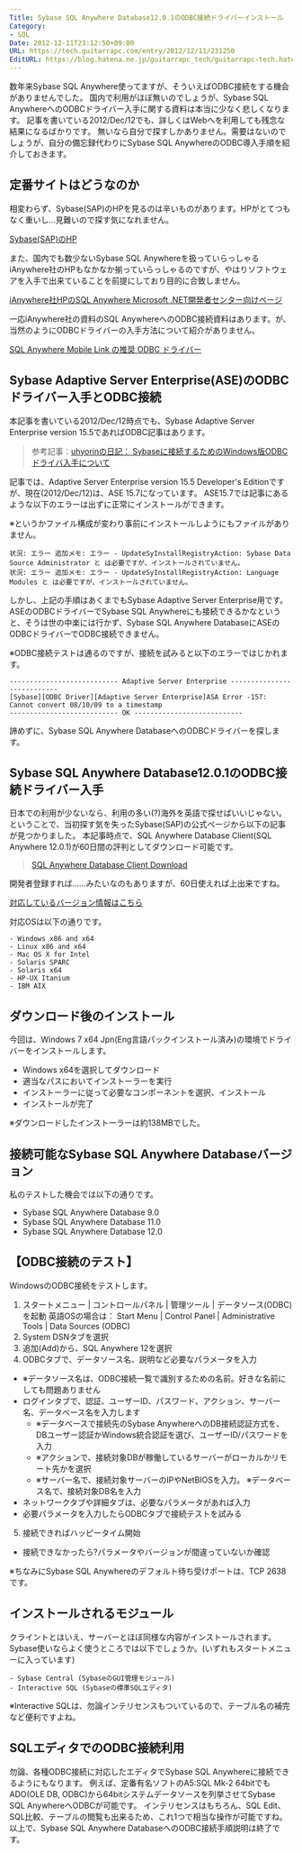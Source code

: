 ```yaml
---
Title: Sybase SQL Anywhere Database12.0.1のODBC接続ドライバーインストール
Category:
- SQL
Date: 2012-12-11T23:12:50+09:00
URL: https://tech.guitarrapc.com/entry/2012/12/11/231250
EditURL: https://blog.hatena.ne.jp/guitarrapc_tech/guitarrapc-tech.hatenablog.com/atom/entry/6802418398340181868
---
```


<!--
Date: 2012-12-11T23:12:50+09:00
URL: https://tech.guitarrapc.com/entry/2012/12/11/231250
-->

数年来Sybase SQL Anywhere使ってますが、そういえばODBC接続をする機会がありませんでした。 国内で利用がほぼ無いのでしょうが、Sybase SQL AnywhereへのODBCドライバー入手に関する資料は本当に少なく悲しくなります。
記事を書いている2012/Dec/12でも、詳しくはWebへを利用しても残念な結果になるばかりです。
無いなら自分で探すしかありません。需要はないのでしょうが、自分の備忘録代わりにSybase SQL AnywhereのODBC導入手順を紹介しておきます。

## 定番サイトはどうなのか

相変わらず、Sybase(SAP)のHPを見るのは辛いものがあります。HPがとてつもなく重いし…見難いので探す気になれません。

[Sybase(SAP)のHP](http://www.sybase.com/)

また、国内でも数少ないSybase SQL Anywhereを扱っていらっしゃるiAnywhere社のHPもなかなか揃っていらっしゃるのですが、やはりソフトウェアを入手で出来ていることを前提にしており目的に合致しません。

[iAnywhere社HPのSQL Anywhere Microsoft .NET開発者センター向けページ](http://www.ianywhere.jp/developers/microsoft-net.html)

一応iAnywhere社の資料のSQL AnywhereへのODBC接続資料はあります。が、当然のようにODBCドライバーの入手方法について紹介がありません。

[SQL Anywhere Mobile Link の推奨 ODBC ドライバー](http://www.ianywhere.jp/tech/odbc_mobilink.html)

## Sybase Adaptive Server Enterprise(ASE)のODBCドライバー入手とODBC接続

本記事を書いている2012/Dec/12時点でも、Sybase Adaptive Server Enterprise version 15.5であればODBC記事はあります。

> 参考記事：<a href="http://slashdot.jp/journal/531380/Sybase%e3%81%ab%e6%8e%a5%e7%b6%9a%e3%81%99%e3%82%8b%e3%81%9f%e3%82%81%e3%81%aeWindows%e7%89%88ODBC%e3%83%89%e3%83%a9%e3%82%a4%e3%83%90%e5%85%a5%e6%89%8b%e3%81%ab%e3%81%a4%e3%81%84%e3%81%a6" target="_blank">uhyorinの日記： Sybaseに接続するためのWindows版ODBCドライバ入手について</a>

記事では、Adaptive Server Enterprise version 15.5 Developer's Editionですが、現在(2012/Dec/12)は、ASE 15.7になっています。 ASE15.7では記事にあるような以下のエラーは出ずに正常にインストールができます。

※というかファイル構成が変わり事前にインストールしようにもファイルがありません。

```
状況: エラー 追加メモ: エラー - UpdateSyInstallRegistryAction: Sybase Data Source Administrator と は必要ですが、インストールされていません。
状況: エラー 追加メモ: エラー - UpdateSyInstallRegistryAction: Language Modules と は必要ですが、インストールされていません。
```

しかし、上記の手順はあくまでもSybase Adaptive Server Enterprise用です。ASEのODBCドライバーでSybase SQL Anywhereにも接続できるかなというと、そうは世の中楽には行かず、Sybase SQL Anywhere DatabaseにASEのODBCドライバーでODBC接続できません。

※ODBC接続テストは通るのですが、接続を試みると以下のエラーではじかれます。

```
--------------------------- Adaptive Server Enterprise ---------------------------
[Sybase][ODBC Driver][Adaptive Server Enterprise]ASA Error -157: Cannot convert 08/10/09 to a timestamp
--------------------------- OK ---------------------------
```

諦めずに、Sybase SQL Anywhere DatabaseへのODBCドライバーを探します。

## Sybase SQL Anywhere Database12.0.1のODBC接続ドライバー入手

日本での利用が少ないなら、利用の多い(?)海外を英語で探せばいいじゃない。 ということで、当初探す気を失ったSybase(SAP)の公式ページから以下の記事が見つかりました。
本記事時点で、SQL Anywhere Database Client(SQL Anywhere 12.0.1)が60日間の評判としてダウンロード可能です。

> [SQL Anywhere Database Client Download](http://www.sybase.jp/detail?id=1087327)

開発者登録すれば……みたいなのもありますが、60日使えれば上出来ですね。

[対応しているバージョン情報はこちら](http://www.sybase.com/detail?id=1068981)

対応OSは以下の通りです。

```
- Windows x86 and x64
- Linux x86 and x64
- Mac OS X for Intel
- Solaris SPARC
- Solaris x64
- HP-UX Itanium
- IBM AIX
```

## ダウンロード後のインストール

今回は、Windows 7 x64 Jpn(Eng言語パックインストール済み)の環境でドライバーをインストールします。

- Windows x64を選択してダウンロード
- 適当なパスにおいてインストーラーを実行
- インストーラーに従って必要なコンポーネントを選択、インストール
- インストールが完了

※ダウンロードしたインストーラーは約138MBでした。

## 接続可能なSybase SQL Anywhere Databaseバージョン

私のテストした機会では以下の通りです。

- Sybase SQL Anywhere Database 9.0
- Sybase SQL Anywhere Database 11.0
- Sybase SQL Anywhere Database 12.0


## 【ODBC接続のテスト】
WindowsのODBC接続をテストします。
1. スタートメニュー | コントロールパネル | 管理ツール | データソース(ODBC)を起動
英語OSの場合は： Start Menu | Control Panel | Administrative Tools | Data Sources (ODBC)
2. System DSNタブを選択
3. 追加(Add)から、SQL Anywhere 12を選択
4. ODBCタブで、データソース名、説明など必要なパラメータを入力
  * ※データソース名は、ODBC接続一覧で識別するための名前。好きな名前にしても問題ありません
  * ログインタブで、認証、ユーザーID、パスワード、アクション、サーバー名、データベース名を入力します
    * ※データベースで接続先のSybase AnywhereへのDB接続認証方式を、DBユーザー認証かWindows統合認証を選び、ユーザーID/パスワードを入力
    * ※アクションで、接続対象DBが稼働しているサーバーがローカルかリモート先かを選択
    * ※サーバー名で、接続対象サーバーのIPやNetBIOSを入力。 ※データベース名で、接続対象DB名を入力
  * ネットワークタブや詳細タブは、必要なパラメータがあれば入力
  * 必要パラメータを入力したらODBCタブで接続テストを試みる
5. 接続できればハッピータイム開始
  * 接続できなかったら?パラメータやバージョンが間違っていないか確認

※ちなみにSybase SQL Anywhereのデフォルト待ち受けポートは、TCP 2638です。

## インストールされるモジュール

クライントとはいえ、サーバーとほぼ同様な内容がインストールされます。 Sybase使いならよく使うところでは以下でしょうか。(いずれもスタートメニューに入っています)

```
- Sybase Central (SybaseのGUI管理モジュール)
- Interactive SQL (Sybaseの標準SQLエディタ)
```

※Interactive SQLは、勿論インテリセンスもついているので、テーブル名の補完など便利ですよね。

## SQLエディタでのODBC接続利用

勿論、各種ODBC接続に対応したエディタでSybase SQL Anywhereに接続できるようにもなります。
例えば、定番有名ソフトのA5:SQL Mk-2 64bitでもADO(OLE DB, ODBC)から64bitシステムデータソースを列挙させてSybase SQL AnywhereへODBCが可能です。
インテリセンスはもちろん、SQL Edit、SQL比較、テーブルの閲覧も出来るため、これ1つで相当な操作が可能ですね。
以上で、Sybase SQL Anywhere DatabaseへのODBC接続手順説明は終了です。

